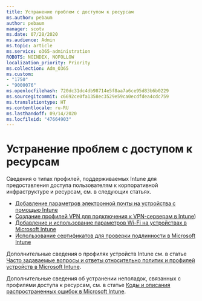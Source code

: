 ```yaml
---
title: Устранение проблем с доступом к ресурсам
ms.author: pebaum
author: pebaum
manager: scotv
ms.date: 07/28/2020
ms.audience: Admin
ms.topic: article
ms.service: o365-administration
ROBOTS: NOINDEX, NOFOLLOW
localization_priority: Priority
ms.collection: Adm_O365
ms.custom:
- "1750"
- "9000076"
ms.openlocfilehash: 720dc31dc4db98714e5f8aa7a6ce95d83b6b0229
ms.sourcegitcommit: c6692ce0fa1358ec3529e59ca0ecdfdea4cdc759
ms.translationtype: HT
ms.contentlocale: ru-RU
ms.lasthandoff: 09/14/2020
ms.locfileid: "47664903"
---
```

# <a name="troubleshoot-resource-access-issues"></a>Устранение проблем с доступом к ресурсам

Сведения о типах профилей, поддерживаемых Intune для предоставления доступа пользователям к корпоративной инфраструктуре и ресурсам, см. в следующих статьях.

- [Добавление параметров электронной почты на устройства с помощью Intune](https://docs.microsoft.com/intune/email-settings-configure)
- [Создание профилей VPN для подключения к VPN-серверам в Intune](https://docs.microsoft.com/intune/vpn-settings-configure))
- [Добавление и использование параметров Wi-Fi на устройствах в Microsoft Intune](https://docs.microsoft.com/intune/wi-fi-settings-configure)
- [Использование сертификатов для проверки подлинности в Microsoft Intune](https://docs.microsoft.com/intune/certificates-configure)

Дополнительные сведения о профилях устройств Intune см. в статье [Часто задаваемые вопросы и ответы относительно политик и профилей устройств в Microsoft Intune](https://docs.microsoft.com/intune/device-profile-troubleshoot).

Дополнительные сведения об устранении неполадок, связанных с профилями доступа к ресурсам, см. в статье [Коды и описания распространенных ошибок в Microsoft Intune](https://docs.microsoft.com/intune/troubleshoot-company-resource-access-problems).
